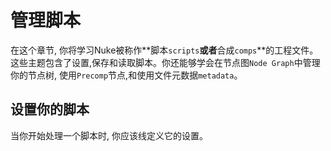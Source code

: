 # 管理脚本

在这个章节, 你将学习Nuke被称作**脚本`scripts`**或者**合成`comps`**的工程文件。这些主题包含了设置,保存和读取脚本。你还能够学会在节点图`Node Graph`中管理你的节点树, 使用`Precomp`节点,和使用文件元数据`metadata`。

## 设置你的脚本

当你开始处理一个脚本时, 你应该线定义它的设置。